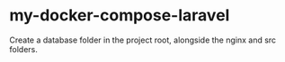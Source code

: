 # my-docker-compose-laravel


Create a database folder in the project root, alongside the nginx and src folders.
